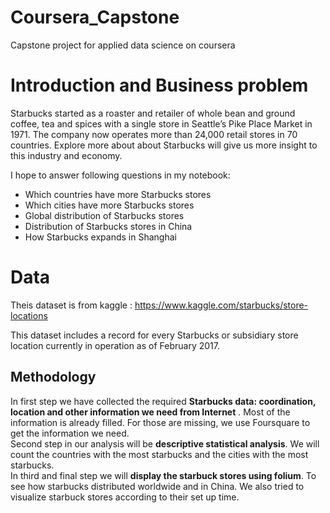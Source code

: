 # Coursera_Capstone
Capstone project for applied data science on coursera
# Introduction and Business problem
Starbucks started as a roaster and retailer of whole bean and ground coffee, tea and spices with a single store in Seattle’s Pike Place Market in 1971. The company now operates more than 24,000 retail stores in 70 countries. Explore more about about Starbucks will give us more insight to this industry and economy.

I hope to answer following questions in my notebook:
* Which countries have more Starbucks stores
* Which cities have more Starbucks stores
* Global distribution of Starbucks stores
* Distribution of Starbucks stores in China
* How Starbucks expands in Shanghai

# Data
Theis dataset is from kaggle : https://www.kaggle.com/starbucks/store-locations

This dataset includes a record for every Starbucks or subsidiary store location currently in operation as of February 2017.

## Methodology
In first step we have collected the required **Starbucks data: coordination, location and other information we need from Internet** . Most of the information is already filled. For those are missing, we use Foursquare to get the information we need.    
Second step in our analysis will be **descriptive statistical analysis**. We will count the countries with the most starbucks and the cities with the most starbucks.    
In third and final step we will **display the starbuck stores using folium**. To see how starbucks distributed worldwide and in China. We also tried to visualize starbuck stores according to their set up time.
